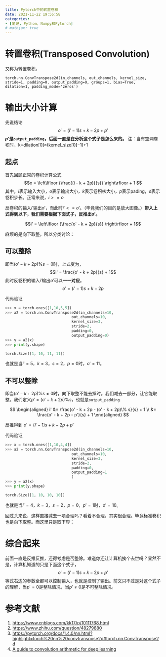```yaml
---
title: Pytorch中的转置卷积
date: 2021-11-22 19:56:58
categories: 
- [笔记, Python，Numpy和Pytorch]
# mathjax: true
---
```


# 转置卷积(Transposed Convolution)
又称为转置卷积。

```torch.nn.ConvTranspose2d(in_channels, out_channels, kernel_size, stride=1, padding=0, output_padding=0, groups=1, bias=True, dilation=1, padding_mode='zeros')```


# 输出大小计算
先说结论
$$o' = (i' - 1)s + k - 2p+p'$$
**$p'$是```output_padding```，后面一直是在分析这个式子是怎么来的。**
注：当有空洞卷积时，k=dilation[0]×(kernel_size[0]−1)+1

<!--more-->

## 起点

首先回顾正常的卷积计算公式
$$o = \left\lfloor {\frac{(i - k + 2p)}{s}} \right\rfloor  + 1 $$
其中，$i$表示输入大小，$o$表示输出大小，$k$表示卷积核大小，$p$表示pading，$s$表示卷积步长。正常来说，$i>=o$

反卷积的输入$i'$输出$o'$，而此时$i'<=o'$。（毕竟我们的目的是放大图像。）**带入上式得到以下，我们需要根据下面式子，反推出$o'$。**

$$i' = \left\lfloor {\frac{o' - k + 2p}{s}} \right\rfloor  + 1$$

麻烦的是向下取整，所以分类讨论：

## 可以整除
即当$({o' - k + 2p})\%{s}=0$时，上式变为，
$$i' = \frac{o' - k + 2p}{s} + 1$$
此时反卷积的输入$i'$输出$o'$可以**一一对应**。
$$o' = (i' - 1)s + k - 2p$$

代码验证

```python
>>> x = torch.ones([1,10,5,5])
>>> a2 = torch.nn.ConvTranspose2d(in_channels=10,
                              out_channels=10,
                              kernel_size=3,
                              stride=2,
                              padding=0,
                              output_padding=0)
>>> y = a2(x)
>>> print(y.shape)

torch.Size([1, 10, 11, 11])
```

也就是当$i'=5，k=3，s=2，p=0$时，$o'=11$。

## 不可以整除
即当$({o' - k + 2p})\%{s} \ne0$时，向下取整不能去掉时。我们减去一部分，让它能取整。我们定义$p'=(o' - k + 2p)\% s$，也就是```output_padding```

$$
\begin{aligned}
i' &= \frac{o' - k + 2p - (o' - k + 2p)\% s}{s} + 1 \\
&= \frac{o' - k + 2p - p'}{s} + 1
\end{aligned}
$$

反推得到 $o' = (i' - 1)s + k - 2p+p'$

代码验证

```python
>>> x = torch.ones([1,10,4,4])
>>> a2 = torch.nn.ConvTranspose2d(in_channels=10,
                              out_channels=10,
                              kernel_size=3,
                              stride=2,
                              padding=0,
                              output_padding=1
                              )
>>> y = a2(x)
>>> print(y.shape)

torch.Size([1, 10, 10, 10])
```
也就是当$i'=4，k=3，s=2，p=0，p'=1$时，$o'=10$。

回过头来说，这样直接减去一项合理吗？看着不合理，其实很合理。毕竟标准卷积也是向下取整。而这里只是取下界：

# 综合起来
前面一直是反推反推，还得考虑是否整除。难道你还让计算机挨个去世吗？显然不是，计算机知道的只是下面这个式子，
$$o' = (i' - 1)s + k - 2p+p'$$
等式右边的参数全都可以控制输入，也就是控制了输出。前文只不过是对这个式子的理解，当$p'=0$是整除情况，当$p'\ne0$是不可整除情况。


# 参考文献
1. https://www.cnblogs.com/kk17/p/10111768.html
2. https://www.zhihu.com/question/48279880
3. https://pytorch.org/docs/1.4.0/nn.html?highlight=torch%20nn%20convtranspose2d#torch.nn.ConvTranspose2d
3. [A guide to convolution arithmetic for deep learning](https://arxiv.org/abs/1603.07285)
